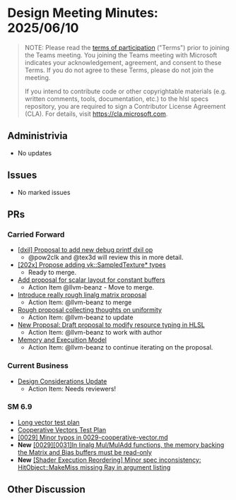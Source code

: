# Design Meeting Minutes: 2025/06/10

> NOTE: Please read the [terms of participation](DesignMeetingTerms.txt)
> ("Terms") prior to joining the Teams meeting.  You joining the Teams meeting
> with Microsoft indicates your acknowledgement, agreement, and consent to these
> Terms.  If you do not agree to these Terms, please do not join the meeting.
>
> If you intend to contribute code or other copyrightable materials (e.g.
> written comments, tools, documentation, etc.)  to the hlsl specs repository,
> you are required to sign a Contributor License Agreement (CLA).  For details,
> visit https://cla.microsoft.com.

## Administrivia
* No updates

## Issues
* No marked issues

## PRs

### Carried Forward

* [[dxil] Proposal to add new debug printf dxil op](https://github.com/microsoft/hlsl-specs/pull/324)
  * @pow2clk and @tex3d will review this in more detail.
* [[202x] Propose adding vk::SampledTexture* types](https://github.com/microsoft/hlsl-specs/pull/343)
  * Ready to merge.
* [Add proposal for scalar layout for constant buffers](https://github.com/microsoft/hlsl-specs/pull/317)
  * Action Item @llvm-beanz - Move to merge.
* [Introduce really rough linalg matrix proposal](https://github.com/microsoft/hlsl-specs/pull/404)
  * Action Item: @llvm-beanz to merge
* [Rough proposal collecting thoughts on uniformity](https://github.com/microsoft/hlsl-specs/pull/405)
  * Action Item: @llvm-beanz to update
* [New Proposal: Draft proposal to modify resource typing in HLSL](https://github.com/microsoft/hlsl-specs/pull/461)
  * Action Item: @llvm-beanz to work with author
* [Memory and Execuition Model](https://github.com/microsoft/hlsl-specs/pull/505)
  * Action Item: @llvm-beanz to continue iterating on the proposal.

### Current Business
* [Design Considerations Update](https://github.com/microsoft/hlsl-specs/pull/504)
  * Action Item: Needs reviewers!


### SM 6.9

* [Long vector test plan](https://github.com/microsoft/hlsl-specs/pull/421)
* [Cooperative Vectors Test Plan](https://github.com/microsoft/hlsl-specs/pull/428)
* [[0029] Minor typos in 0029-cooperative-vector.md](https://github.com/microsoft/hlsl-specs/pull/503)
* **New** [[0029][0031]In linalg Mul/MulAdd functions, the memory backing the Matrix and Bias buffers must be read-only](https://github.com/microsoft/hlsl-specs/pull/507)
* **New** [[Shader Execution Reordering] Minor spec inconsistency: HitObject::MakeMiss missing Ray in argument listing](https://github.com/microsoft/hlsl-specs/pull/512)

## Other Discussion
